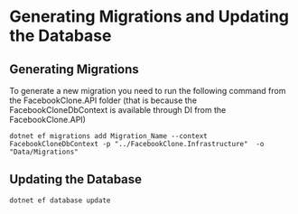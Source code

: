 # Generating Migrations and Updating the Database

## Generating Migrations
To generate a new migration you need to run the following command from the FacebookClone.API folder (that is because the FacebookCloneDbContext is available through DI from the FacebookClone.API)

```
dotnet ef migrations add Migration_Name --context FacebookCloneDbContext -p "../FacebookClone.Infrastructure"  -o "Data/Migrations"
```

## Updating the Database
```
dotnet ef database update
```
